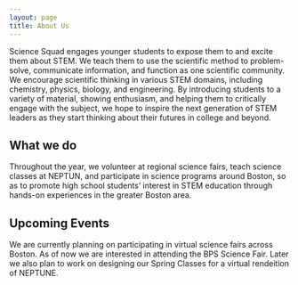```yaml
---
layout: page
title: About Us
---
```

Science Squad engages younger students to expose them to and excite them about STEM. We teach them to use the scientific method to problem-solve, communicate information, and function as one scientific community. We encourage scientific thinking in various STEM domains, including chemistry, physics, biology, and engineering. By introducing students to a variety of material, showing enthusiasm, and helping them to critically engage with the subject, we hope to inspire the next generation of STEM leaders as they start thinking about their futures in college and beyond.

## What we do
Throughout the year, we volunteer at regional science fairs, teach science classes at NEPTUN, and participate in science programs around Boston, so as to promote high school students’ interest in STEM education through hands-on experiences in the greater Boston area.

## Upcoming Events
We are currently planning on participating in virtual science fairs across Boston. As of now we are interested in attending the BPS Science Fair. Later we also plan to work on designing our Spring Classes for a virtual rendeition of NEPTUNE.
